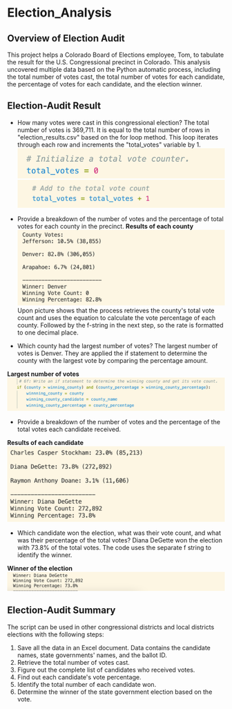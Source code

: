 # Election_Analysis
## Overview of Election Audit
This project helps a Colorado Board of Elections employee, Tom, to tabulate the result for the U.S. Congressional precinct in Colorado. This analysis uncovered multiple data based on the Python automatic process, including the total number of votes cast, the total number of votes for each candidate, the percentage of votes for each candidate, and the election winner.


## Election-Audit Result
* How many votes were cast in this congressional election? 
The total number of votes is 369,711. It is equal to the total number of rows in "election_results.csv" based on the for loop method. This loop iterates through each row and increments the "total_votes" variable by 1.
![total_votes1](Resources/total_votes1.png)
![total_votes2](Resources/total_votes2.png)



* Provide a breakdown of the number of votes and the percentage of total votes for each county in the precinct. 
 **Results of each county**
![c_vote_percentage](Resources/c_vote_percentage.png)
Upon picture shows that the process retrieves the county's total vote count and uses the equation to calculate the vote percentage of each county. Followed by the f-string in the next step, so the rate is formatted to one decimal place.



* Which county had the largest number of votes?
The largest number of votes is Denver.
They are applied the if statement to determine the county with the largest vote by comparing the percentage amount. 

**Largest number of votes**
![largest_count](Resources/largest_count.png)


* Provide a breakdown of the number of votes and the percentage of the total votes each candidate received.

**Results of each candidate**
![vote_percentage](Resources/vote_percentage.png)


* Which candidate won the election, what was their vote count, and what was their percentage of the total votes? 
Diana DeGette won the election with 73.8% of the total votes. The code uses the separate f string to identify the winner. 

**Winner of the election**
![winner](Resources/winner.png)


## Election-Audit Summary
The script can be used in other congressional districts and local districts elections with the following steps:
 1. Save all the data in an Excel document. Data contains the candidate names, state governments' names, and the ballot ID.
 2. Retrieve the total number of votes cast.
 3. Figure out the complete list of candidates who received votes.
 4. Find out each candidate's vote percentage.
 5. Identify the total number of each candidate won.
 6. Determine the winner of the state government election based on the vote.

